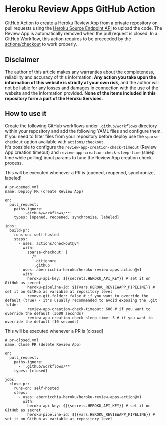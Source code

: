 # Heroku Review Apps GitHub Action
GitHub Action to create a Heroku Review App from a private repository on pull requests using the [Heroku Source Endpoint API](https://devcenter.heroku.com/articles/build-and-release-using-the-api#sources-endpoint) to upload the code. 
The Review App is automatically removed when the pull request is closed.
In a GitHub Workflow, this action requires to be preceeded by the [actions/checkout](https://github.com/actions/checkout) to work properly.

## Disclaimer
The author of this article makes any warranties about the completeness, reliability and accuracy of this information. **Any action you take upon the information of this website is strictly at your own risk**, and the author will not be liable for any losses and damages in connection with the use of the website and the information provided. **None of the items included in this repository form a part of the Heroku Services.**

## How to use it
Create the following GitHub workflows under `.github/workflows` directory within your repository and add the following YAML files and configure them. If you need to filter files from your repository before deploy use the `sparse-checkout` option available with `actions/checkout`.<br/>
It's possible to configure the `review-app-creation-check-timeout` (Review App creation timeout) and `review-app-creation-check-sleep-time` (sleep time while polling) input params to tune the Review App creation check process.


This will be executed whenever a PR is [opened, reopened, synchronize, labeled]
```
# pr-opened.yml
name: Deploy PR (create Review App)

on:
  pull_request:
    paths-ignore:
      - '.github/workflows/**'
    types: [opened, reopened, synchronize, labeled]

jobs:
  build-pr:
    runs-on: self-hosted
    steps:
      - uses: actions/checkout@v4
        with:
          sparse-checkout: |
            /*
            !.gitignore
            !.github
      - uses: abernicchia-heroku/heroku-review-apps-action@v1
        with:
          heroku-api-key: ${{secrets.HEROKU_API_KEY}} # set it on GitHub as secret
          heroku-pipeline-id: ${{vars.HEROKU_REVIEWAPP_PIPELINE}} # set it on GitHub as variable at repository level
          remove-git-folder: false # if you want to override the default (true) - it's usually recommended to avoid exposing the .git folder
          review-app-creation-check-timeout: 600 # if you want to override the default (3600 seconds) 
          review-app-creation-check-sleep-time: 5 # if you want to override the default (10 seconds)
```

This will be executed whenever a PR is [closed]
```
# pr-closed.yml
name: Close PR (delete Review App)

on:
  pull_request:
    paths-ignore:
      - '.github/workflows/**'
    types: [closed]

jobs:
  close-pr:
    runs-on: self-hosted
    steps:
      - uses: abernicchia-heroku/heroku-review-apps-action@v1
        with:
          heroku-api-key: ${{secrets.HEROKU_API_KEY}} # set it on GitHub as secret
          heroku-pipeline-id: ${{vars.HEROKU_REVIEWAPP_PIPELINE}} # set it on GitHub as variable at repository level
```